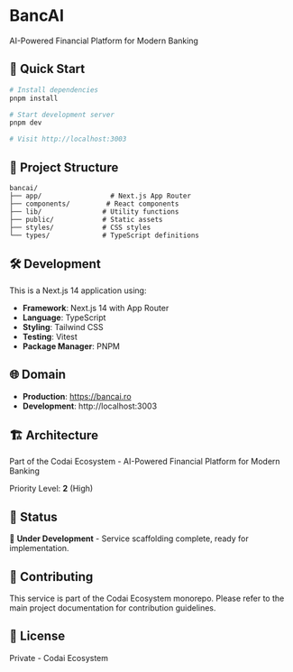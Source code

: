 # BancAI

AI-Powered Financial Platform for Modern Banking

## 🚀 Quick Start

```bash
# Install dependencies
pnpm install

# Start development server
pnpm dev

# Visit http://localhost:3003
```

## 📁 Project Structure

```
bancai/
├── app/                 # Next.js App Router
├── components/         # React components
├── lib/               # Utility functions
├── public/            # Static assets
├── styles/            # CSS styles
└── types/             # TypeScript definitions
```

## 🛠️ Development

This is a Next.js 14 application using:

- **Framework**: Next.js 14 with App Router
- **Language**: TypeScript
- **Styling**: Tailwind CSS
- **Testing**: Vitest
- **Package Manager**: PNPM

## 🌐 Domain

- **Production**: https://bancai.ro
- **Development**: http://localhost:3003

## 🏗️ Architecture

Part of the Codai Ecosystem - AI-Powered Financial Platform for Modern Banking

Priority Level: **2** (High)

## 📝 Status

🚧 **Under Development** - Service scaffolding complete, ready for implementation.

## 🤝 Contributing

This service is part of the Codai Ecosystem monorepo. Please refer to the main project documentation for contribution guidelines.

## 📄 License

Private - Codai Ecosystem
